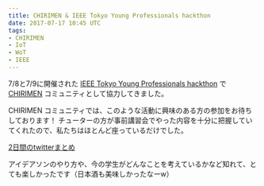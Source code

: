 ```yaml
---
title: CHIRIMEN & IEEE Tokyo Young Professionals hackthon
date: 2017-07-17 10:45 UTC
tags:
- CHIRIMEN
- IoT
- WoT
- IEEE
---
```


7/8と7/9に開催された [IEEE Tokyo Young Professionals hackthon](http://sites.ieee.org/sb-keio/ieee-hackathons-2017/) で [CHIRIMEN](https://chirimen.org) コミュニティとして協力してきました。

CHIRIMEN コミュニティでは、このような活動に興味のある方の参加をお待ちしております！
チューターの方が事前講習会でやった内容を十分に把握していてくれたので、私たちはほとんど座っているだけでした。

[2日間のtwitterまとめ](https://togetter.com/li/1129642)

アイデアソンのやり方や、今の学生がどんなことを考えているかなど知れて、とても楽しかったです（日本酒も美味しかったなーw）
